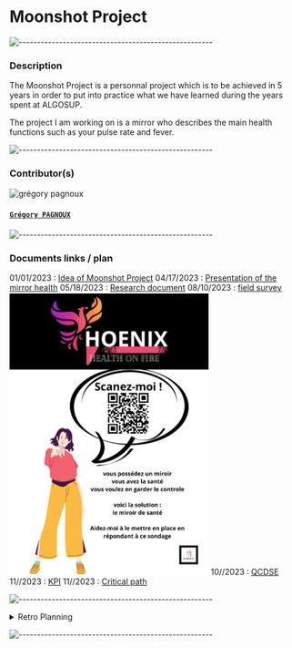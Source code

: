 # Moonshot Project

![-----------------------------------------------------](https://raw.githubusercontent.com/andreasbm/readme/master/assets/lines/rainbow.png)

### Description

The Moonshot Project is a personnal project which is to be achieved in 5 years in order to put into practice what we have learned during the years spent at ALGOSUP.

The project I am working on is a mirror who describes the main health functions such as your pulse rate and fever.

![-----------------------------------------------------](https://raw.githubusercontent.com/andreasbm/readme/master/assets/lines/rainbow.png)

### Contributor(s)

<img alt="grégory pagnoux" src="https://avatars.githubusercontent.com/u/114397869?s=400&v=4" width="150">

#### [**`Grégory PAGNOUX`**](https://github.com/Gregory-Pagnoux)

![-----------------------------------------------------](https://raw.githubusercontent.com/andreasbm/readme/master/assets/lines/rainbow.png)

### Documents links / plan

01/01/2023 : [Idea of Moonshot Project](moonshot_project.md)
04/17/2023 : [Presentation of the mirror health](mirror-health_product.md)
05/18/2023 : [Research document](mirror-health_research.md)
08/10/2023 : [field survey](https://forms.gle/DRDfuTzgF9muhY8D8)
<img alt="poster" src="/img/poster.png" width="350">
10//2023 : [QCDSE](https://docs.google.com/document/d/1_H-wcQY_iAInv95kI3iQh92zyCA37LfbOUurZUEJ6dA/edit?usp=sharing)
11//2023 : [KPI](https://docs.google.com/spreadsheets/d/1vU4uwSvnlM3zdsvzGCOgKkJPxNbdX58Gv39i1P2Z-Oc/edit?usp=sharing)
11//2023 : [Critical path](https://docs.google.com/spreadsheets/d/16l_xSyliKyvaUGKUd8Fu0jS4mcjDrUDyP90tedfbv9E/edit?usp=sharing)

![-----------------------------------------------------](https://raw.githubusercontent.com/andreasbm/readme/master/assets/lines/rainbow.png)

<details>
<summary>Retro Planning</summary>

- 2023
  - January :
    - [x] find moonshot project
  - February :
  - March :
  - April :
    - [x] make product document
      - [x] describe the product
      - [x] find at least 3 options
  - May :
    - [x] start research for the mirror
      - [x] describe each options
      - [x] find a competitor
      - [x] find people concerned by the product
  - June :
  - July :
  - August :
    - [x] conduct a field survey
    - [x] define the language
    - [x] financial plan
    - [x] marketing
      - [x] create the design
      - [x] find name
      - [x] find slogan
      - [x] make the logo
  - September :
  - October :
    - [ ] present the project
    - [ ] make QCDSE
  - November :
    - [ ] make Critical Path
    - [ ] make KPI's
    - [ ] Specifications
      - [ ] make Functional
  - December :
    - [ ] present Specifications
    - [ ] update Specifications
      - [ ] correct Functional
      - [ ] make Technical
- 2024
  - January :
    - [ ] present Specifications
    - [ ] Specifications
      - [ ] correct Technical
  - February :
  - March :
  - April :
  - May :
  - June :
  - July :
  - August :
  - September :
  - October :
  - November :
  - December :

</details>

![-----------------------------------------------------](https://raw.githubusercontent.com/andreasbm/readme/master/assets/lines/rainbow.png)

